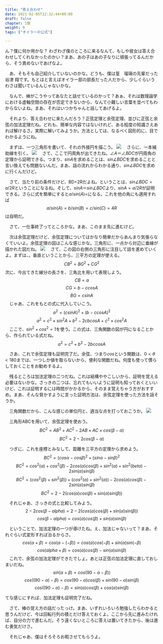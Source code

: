 ```yaml
---
title: "答え合わせ"
date: 2021-02-05T22:32:44+09:00
draft: false
chapter: 1章
weight: 9
tags: ["オイラーの公式"]

---
```


  ん？僕に何か用かな？
  わざわざ僕のところに来るなんて、もしや彼女は答え合わせしてくれなかったのかい？まあ、あの子はあの子なりに頑張ってるんだから、そう責めないであげなよ。

  　あ、そもそも自己紹介していないのかな。どうも、僕は篁　瑠璃の先輩だった谷津 翔です。もとはと言えばオイラー部の部長だった人だから、少しぐらいうわさは聞いているんじゃないかな。

  　なんで、棒がこうやってあなたと話せているのかって？あぁ、それは数理論学における虚軸空間の存在が否定できないから、なんて小難しい言葉を並べてもわからないよね。まあ、それはいつかちゃんと話してあげるよ。

  　それより、答え合わせに来たんだろう？正弦定理と余弦定理、並びに正弦と余弦の加法定理だね。どれも、簡単な内容ではないけれど、ある程度の知識さえあれば解けるさ。実際に解いてみようか。方法としては、なるべく図形的に、目でわかるようにね。

  　まずは、一つ三角形を書いて、それの外接円を描こう。
  ![](https://cdn.discordapp.com/attachments/697796206327234595/806510970226606100/eb7c6e925618708475d6636bea65dea25ce44f28d3ddffb0f4e45dd202481c11.png)
  　さらに、一本補助線を引く。
  ![](https://cdn.discordapp.com/attachments/697796206327234595/806511282580226098/c6b7ff72861e675486f4b6cf4f3a729c13fb09ac7e4b25124ee838215ac5bf11.png)
  　さて、ここで円周角が出てきたね。$∠A＝∠BDC$が円周角の定理から証明できる。つまり、$sinA$を求めることは、$sin∠BDC$を求めることと言い換えても問題ないんだ。まあ、話の流れからわかる通り、$sin∠BDC$を求めに行くんだけど。

  　さて、当たり前の条件だけど、BD=2Rだよね。ということは、$sin∠BDC = a/2R$ということになるね。そして、$sinA＝sin∠BDC$より、$sinA = a/2R$が証明できる。さらに式を簡単にすると$a/sin(A)=$になる。これを他の角にも適用すれば$$a/sin(A)=b/sin(B)=c/sin(C)=4R$$は自明だ。

  　さて、一仕事終了ってところかな。まあ、このまま先に進むけど。

  　次は余弦定理だけど、余弦定理についてはかなり簡単だからあんまり気張らなくていいよ。余弦定理の図はこんな感じかな。三角形に、一点から対辺に垂線が描かれた図だね。
  ![](https://cdn.discordapp.com/attachments/697796206327234595/806867727787884565/1211486842dd3e91.png)
  　さて、この図の右側の三角形に注目して話を進めていくよ。まずは、。垂直ということから、三平方の定理が使える。
  $$CB^2 = BG^2 + CG^2$$
  次に、今出てきた線分の長さを、三角比を用いて表現しよう。
  $$CB=a$$
  $$CG=b-ccosA$$
  $$BG=csinA$$
  　じゃあ、これをもとの式に代入していこう。
  $$a^2 = (csinA)^2+(b-ccosA)^2$$
  $$a^2 = c^2\times sin^2A + b^2 -2cbcosA + c^2\times cos^2A$$
  　ここで、$sin^2+cos^2=1$を使う。この式は、三角関数の図が円になることから、作られている式だね。
  $$a^2 = c^2 + b^2 -2bccosA$$

  　さあ、これで余弦定理も証明完了だ。余弦、つまり$cos$という関数は、$0< \theta < 180$までは、一つしか値を取らないから、便利な関数だね。何度も使って慣らしておくことをお勧めするよ。

  　残るところは加法定理の二つだね。これは結構ややこしいから、証明を覚える必要はないかな。さっきの二つは、忘れてもいいように証明も知っておくといいけど、これは証明するには時間がかかるから、そのまま覚えちゃう方がおすすめ。まあ、そんな脅かすように言った証明方法は、余弦定理を使った方法を話そうか。

  　三角関数だから、こんな感じの単位円と、適当な点を打っておこうか。
  ![](https://cdn.discordapp.com/attachments/697796206327234595/806867727787884565/1211486842dd3e91.png)

  　三角形ABCを用いて、余弦定理を使おう。
  $$BC^2 = AB^2 + AC^2 -2AB\times AC\times cos(\beta - \alpha)$$
  $$BC^2 = 2-2cos(\beta - \alpha)$$

  　つぎに、これを座標とみなして、距離を三平方の定理から求めよう。
  $$BC^2 = (cos\alpha - cos\beta)^2 + (sin\alpha - sin\beta)^2$$
  $$BC^2 = cos^2(\alpha)+cos^2(\beta)-2cos(\alpha)cos(\beta)+sin^2(\alpha)+sin^2(beta)-2sin(\alpha)sin(\beta)$$
  $$BC^2 = (cos^2(\beta) + sin^2(\beta))+(cos^2(\alpha)+sin^2(\alpha))-2cos(\alpha)cos(\beta)-2sin(\alpha)sin(\beta)$$
  $$BC^2 = 2-2(cos(\alpha)cos(\beta)+sin(\alpha)sin(\beta))$$

  　それじゃあ、さっきの式と比較してみよう。
  $$2-2cos(\beta-alpha)=2-2(cos(\alpha)cos(\beta)+sin(\alpha)sin(\beta))$$
  $$cos(\beta-alpha)=cos(\alpha)cos(\beta)+sin(\alpha)sin(\beta)$$

  　ということで、加法定理の一つが導けたね。え、加法じゃないって？まあ、それぐらい式変形すれば治るからさ。
  $$cos(\alpha + \beta)=cos(\alpha -(-\beta))=cos(\alpha)cos(-\beta)+sin(\alpha)sin(-\beta)$$
  $$cos(alpha + \beta)=cos(\alpha)cos(\beta)-sin(\alpha)sin(\beta)$$
  　これで、余弦の加法定理ができたでしょ。あとは正弦の加法定理に直しておしまいだね。
  $$sin(\alpha + \beta)=cos(90-\alpha - \beta))$$
  $$cos((90-\alpha) - \beta)=cos(90-\alpha)cos(\beta)+sin(90-\alpha)sin(\beta)$$
  $$cos((90-\alpha)-\beta)=sin(\alpha)cos(\beta)+cos(\alpha)sin(\beta)$$

  てな感じにすれば、加法定理も証明完了だね。

  　さて、棒の覚え方の話だったっけ。まあ、いずれいろいろ勉強したらわかると思うんだけど、今は回転行列の積とだけ答えておくよ。ここから先に進みたければ、自分の力で進むんだ。そう遠くないところに答えは置いてきたから、後は進む勇気だけさ。

  　それじゃあ、僕はそろそろお暇させてもらうよ。
